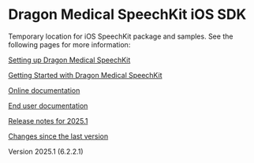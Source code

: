 # Dragon Medical SpeechKit iOS SDK
Temporary location for iOS SpeechKit package and samples.
See the following pages for more information:

[Setting up Dragon Medical SpeechKit](https://review.learn.microsoft.com/en-us/industry/healthcare/speechkit/ios-sdk/setup?branch=main)

[Getting Started with Dragon Medical SpeechKit](https://review.learn.microsoft.com/en-us/industry/healthcare/speechkit/concepts/getting-started?branch=main)

[Online documentation](https://review.learn.microsoft.com/en-us/industry/healthcare/speechkit/ios-sdk/?branch=main)

[End user documentation](https://review.learn.microsoft.com/en-us/industry/healthcare/speechkit/enduser/end-user-help?branch=main)

[Release notes for 2025.1](https://review.learn.microsoft.com/en-us/industry/healthcare/speechkit/release-notes/ios-2025.1?branch=main)

[Changes since the last version](https://review.learn.microsoft.com/en-us/industry/healthcare/speechkit/release-notes/ios-2025.1?branch=main#new-in-version-20251-62-r1)

Version 2025.1 (6.2.2.1)